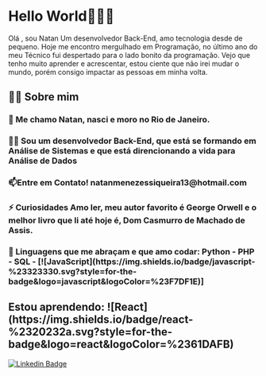 <h1>Hello World👨🏽‍💻</h1>
Olá , sou Natan
Um desenvolvedor Back-End, amo tecnologia desde de pequeno. Hoje me encontro mergulhado em Programação, no último ano do meu Técnico fui despertado para o lado bonito da programação. Vejo que tenho muito aprender e acrescentar, estou ciente que não irei mudar o mundo, porém consigo impactar as pessoas em minha volta.
<h2>🙋‍♂️ Sobre mim</h2>

<h3>🔭 Me chamo Natan, nasci e moro no Rio de Janeiro.</h3>


<h3>👨‍💻 Sou um desenvolvedor Back-End, que está se formando em Análise de Sistemas e que está direncionando a vida para Análise de Dados</h3>

<h3>📫Entre em Contato! natanmenezessiqueira13@hotmail.com</h3>

<h3>⚡ Curiosidades Amo ler, meu autor favorito é George Orwell e o melhor livro que li até hoje é, Dom Casmurro de Machado de Assis.</h3>

<h3>👨‍ Linguagens que me abraçam e que amo codar: Python - PHP - SQL - [![JavaScript](https://img.shields.io/badge/javascript-%23323330.svg?style=for-the-badge&logo=javascript&logoColor=%23F7DF1E)]</h3>

<h2>Estou aprendendo: ![React](https://img.shields.io/badge/react-%2320232a.svg?style=for-the-badge&logo=react&logoColor=%2361DAFB)</h2>

[![Linkedin Badge](https://img.shields.io/badge/-Natan%20Menezes-6633cc?style=flat-square&logo=Linkedin&logoColor=white&link=https://www.linkedin.com/in/natan-siqueira-319b55164//)](https://www.linkedin.com/in/natan-siqueira-319b55164/) 




